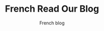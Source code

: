 ---
title: "French Read Our Blog"
main_title: "French Read Our Blog"
subtitle: "French blog"
url: "blogs"
# page header background image
page_header_bg: "/images/bg_3.jpg"
blog_content: "French Far far away, behind the word mountains, far from the countries Vokalia and Consonantia, there live the blind texts."
description: "French This is meta description."
draft: false
layout: "blogs"

---